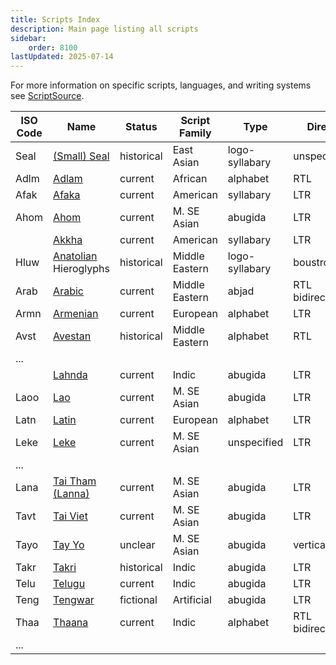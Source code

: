 ```yaml
---
title: Scripts Index
description: Main page listing all scripts
sidebar:
    order: 8100
lastUpdated: 2025-07-14
---
```


For more information on specific scripts, languages, and writing systems see [ScriptSource](https://scriptsource.org/).

**ISO Code** | **Name** | **Status** | **Script Family** | **Type** | **Direction** |
------------ | -------- | ---------- | ----------------- | -------- | ------------- |
Seal | <u>(Small) Seal</u> | historical | East Asian | logo-syllabary | unspecified |
Adlm | <u>Adlam</u> | current | African | alphabet | RTL |
Afak | <u>Afaka</u> | current | American | syllabary | LTR |
Ahom | <u>Ahom</u> | current | M. SE Asian | abugida | LTR |
| | <u>Akkha</u> | current | American | syllabary | LTR |
Hluw | <u>Anatolian</u> Hieroglyphs | historical | Middle Eastern | logo-syllabary | boustrophedon |
Arab | <u>Arabic</u> | current | Middle Eastern | abjad | RTL bidirectional |
Armn | <u>Armenian</u> | current | European | alphabet | LTR |
Avst | <u>Avestan</u> | historical | Middle Eastern | alphabet | RTL |
... | | | | | |
| | <u>Lahnda</u> | current | Indic | abugida | LTR | 
Laoo | <u>Lao</u> | current | M. SE Asian | abugida | LTR |
Latn | [Latin](https://writingsystems.info/scrlang/script-latn) | current | European | alphabet | LTR |
Leke | <u>Leke</u> | current | M. SE Asian | unspecified | LTR |
... | | | | | |
Lana | <u>Tai Tham (Lanna)</u> | current | M. SE Asian | abugida | LTR |
Tavt | [Tai Viet](https://writingsystems.info/scrlang/script-tavt) | current | M. SE Asian | abugida | LTR |
Tayo | <u>Tay Yo</u> | unclear | M. SE Asian | abugida | vertical (RTL) |
Takr | <u>Takri</u> | historical | Indic | abugida | LTR |
Telu | <u>Telugu</u> | current | Indic | abugida | LTR |
Teng | <u>Tengwar</u> | fictional | Artificial | abugida | LTR |
Thaa | <u>Thaana</u> | current | Indic | alphabet | RTL bidirectional |
... | | | | | |
